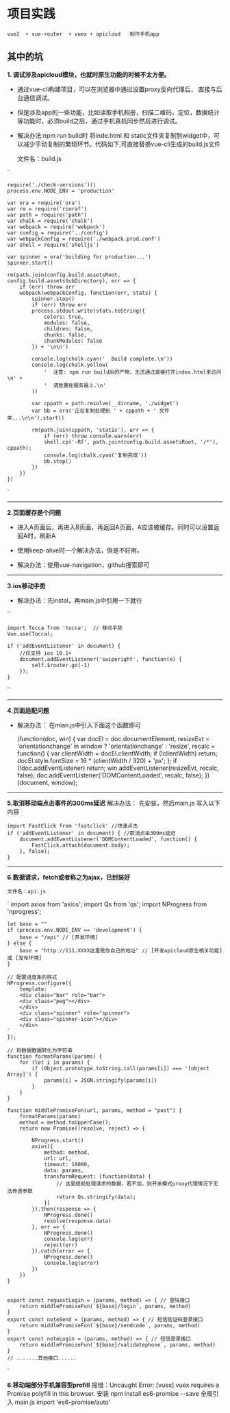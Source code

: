 # 项目实践

    vue2  + vue-router  + vuex + apicloud   制作手机app

## 其中的坑

**1. 调试涉及apicloud模块，也就时原生功能的时候不太方便。**

* 通过vue-cli构建项目，可以在浏览器中通过设置proxy反向代理后， 直接与后台通信调试。
* 但是涉及app的一些功能，比如读取手机相册，扫描二维码，定位，数据统计等功能时，必须build之后，通过手机真机同步然后进行调试。
* 解决办法:npm run build时 将inde.html 和 static文件夹复制到widget中，可以减少手动复制的繁琐环节。代码如下,可直接替换vue-cli生成的build.js文件

    文件名：build.js

 `

    require('./check-versions')()
    process.env.NODE_ENV = 'production'

    var ora = require('ora')
    var rm = require('rimraf')
    var path = require('path')
    var chalk = require('chalk')
    var webpack = require('webpack')
    var config = require('../config')
    var webpackConfig = require('./webpack.prod.conf')
    var shell = require('shelljs')

    var spinner = ora('building for production...')
    spinner.start()

    rm(path.join(config.build.assetsRoot, config.build.assetsSubDirectory), err => {
        if (err) throw err
        webpack(webpackConfig, function(err, stats) {
            spinner.stop()
            if (err) throw err
            process.stdout.write(stats.toString({
                colors: true,
                modules: false,
                children: false,
                chunks: false,
                chunkModules: false
            }) + '\n\n')

            console.log(chalk.cyan('  Build complete.\n'))
            console.log(chalk.yellow(
                '  注意: npm run build后的产物，无法通过直接打开index.html来访问\n' +
                '  请放置在服务器上.\n'
            ))

            var cppath = path.resolve(__dirname, './widget')
            var bb = ora('正在复制处理到 ' + cppath + ' 文件夹...\n\n').start()

            rm(path.join(cppath, 'static'), err => {
                if (err) throw console.warn(err)
                shell.cp('-Rf', path.join(config.build.assetsRoot, '/*'), cppath);
                console.log(chalk.cyan('复制完成'))
                bb.stop()
            })
        })
    })
`

******

**2.页面缓存是个问题**

* 进入A页面后，再进入B页面，再返回A页面，A应该被缓存。同时可以设置返回A时，刷新A

* 使用keep-alive时一个解决办法，但是不好用。

* 解决办法：使用vue-navigation，github搜索即可

******

**3.ios移动手势**

* 解决办法：先instal，再main.js中引用一下就行

``

    import Tocca from 'tocca';  // 移动手势
    Vue.use(Tocca);

    if ('addEventListener' in document) {
        //仅支持 ios 10.1+
        document.addEventListener('swiperight', function(e) {
            self.$router.go(-1)
        });
    }

``

******

**4.页面适配问题**

* 解决办法： 在mian.js中引入下面这个函数即可

    (function(doc, win) {
        var docEl = doc.documentElement,
            resizeEvt = 'orientationchange' in window ? 'orientationchange' : 'resize',
            recalc = function() {
                var clientWidth = docEl.clientWidth;
                if (!clientWidth) return;
                docEl.style.fontSize = 16 * (clientWidth / 320) + 'px';
            };
        if (!doc.addEventListener) return;
        win.addEventListener(resizeEvt, recalc, false);
        doc.addEventListener('DOMContentLoaded', recalc, false);
    })(document, window);

******

**5.取消移动端点击事件的300ms延迟**
    解决办法： 先安装，然后main.js 写入以下内容

    import FastClick from 'fastclick' //快速点击
    if ('addEventListener' in document) { //取消点击300ms延迟
        document.addEventListener('DOMContentLoaded', function() {
            FastClick.attach(document.body);
        }, false);
    }

******

**6.数据请求，fetch或者称之为ajax，已封装好**

    文件名：api.js

`
    import axios from 'axios';
    import Qs from 'qs';
    import NProgress from 'nprogress';

    let base = ""
    if (process.env.NODE_ENV == 'development') {
        base = "/api" // [开发环境]
    } else {
        base = "http://111.XXXX这里是你自己的地址" // [开发apicloud原生相关功能] 或 [发布环境]
    }

    // 配置进度条的样式
    NProgress.configure({
        template: `
        <div class="bar" role="bar">
        <div class="peg"></div>
        </div>
        <div class="spinner" role="spinner">
        <div class="spinner-icon"></div>
        </div>
    `
    });

    // 将数据数据转化为字符串
    function formatParams(params) {
        for (let i in params) {
            if (Object.prototype.toString.call(params[i]) === '[object Array]') {
                params[i] = JSON.stringify(params[i])
            }
        }
    }

    function middlePromiseFun(url, params, method = "post") {
        formatParams(params)
        method = method.toUpperCase();
        return new Promise((resolve, reject) => {

            NProgress.start()
            axios({
                method: method,
                url: url,
                timeout: 10000,
                data: params,
                transformRequest: [function(data) {
                    // 这里提前处理请求的数据，若不加，则开发模式proxy代理情况下无法传递参数
                    return Qs.stringify(data);
                }]
            }).then(response => {
                NProgress.done()
                resolve(response.data)
            }, err => {
                NProgress.done()
                console.log(err)
                reject(err)
            }).catch(error => {
                NProgress.done()
                console.log(error)
            })
        })
    }


    export const requestLogin = (params, method) => { // 登陆接口
        return middlePromiseFun(`${base}/login`, params, method)
    }
    export const noteSend = (params, method) => { // 短信验证码登录接口
        return middlePromiseFun(`${base}/sendcode`, params, method)
    }
    export const noteLogin = (params, method) => { // 短信登录接口
        return middlePromiseFun(`${base}/validatephone`, params, method)
    }
    // .......其他接口......
`

**6.移动端部分手机兼容型profill**
    报错：Uncaught Error: [vuex] vuex requires a Promise polyfill in this browser.
    安装
        npm install es6-promise --save
    全局引入  main.js
    import 'es6-promise/auto'
